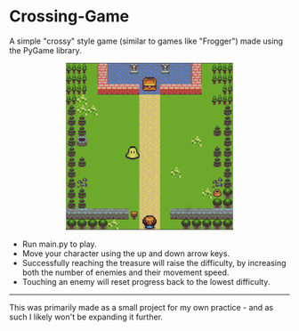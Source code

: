 # Crossing-Game
A simple "crossy" style game (similar to games like "Frogger") made using the PyGame library.  
  
<p align="center">
  <img src="assets/screenshot.png" height="300"/>
</p>  

- Run main.py to play.  
- Move your character using the up and down arrow keys.  
- Successfully reaching the treasure will raise the difficulty, by increasing both the number of enemies and their movement speed.  
- Touching an enemy will reset progress back to the lowest difficulty.  

------------------------
  
This was primarily made as a small project for my own practice - and as such I likely won't be expanding it further.  
